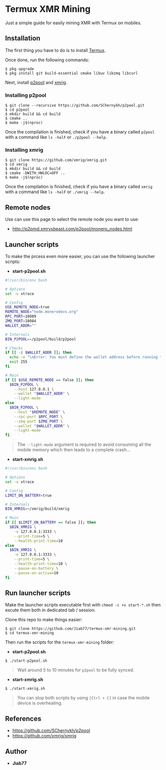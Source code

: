 # Termux XMR Mining

Just a simple guide for easily mining XMR with Termux on mobiles.

## Installation

The first thing you have to do is to install [Termux](https://github.com/termux/termux-app).

Once done, run the following commands:

```console
$ pkg upgrade
$ pkg install git build-essential cmake libuv libzmq libcurl
```

Next, install [p2pool](https://github.com/SChernykh/p2pool) and [xmrig](https://github.com/xmrig/xmrig).

### Installing p2pool

```console
$ git clone --recursive https://github.com/SChernykh/p2pool.git
$ cd p2pool
$ mkdir build && cd build
$ cmake ..
$ make -j$(nproc)
```

Once the compilation is finished, check if you have a binary called `p2pool` with a command like `ls -halF` or `./p2pool --help`.

### Installing xmrig

```console
$ git clone https://github.com/xmrig/xmrig.git
$ cd xmrig
$ mkdir build && cd build
$ cmake -DWITH_HWLOC=OFF ..
$ make -j$(nproc)
```

Once the compilation is finished, check if you have a binary called `xmrig` with a command like `ls -halF` or `./xmrig --help`.

## Remote nodes

Use can use this page to select the remote node you want to use:

* http://p2pmd.xmrvsbeast.com/p2pool/monero_nodes.html

## Launcher scripts

To make the prcess even more easier, you can use the following launcher scripts:

* __start-p2pool.sh__

```bash
#!/usr/bin/env bash

# Options
set -o xtrace

# Config
USE_REMOTE_NODE=true
REMOTE_NODE="node.monerodevs.org"
RPC_PORT=18089
ZMQ_PORT=18084
WALLET_ADDR=""

# Internals
BIN_P2POOL=~/p2pool/build/p2pool

# Checks
if [[ -z $WALLET_ADDR ]]; then
  echo -e "\nError: You must define the wallet address before running this script.\n" >&2
  exit 255
fi 

# Main
if [[ $USE_REMOTE_NODE == false ]]; then
  $BIN_P2POOL \
    --host 127.0.0.1 \
    --wallet "$WALLET_ADDR" \
    --light-mode
else
  $BIN_P2POOL \
    --host "$REMOTE_NODE" \
    --rpc-port $RPC_PORT \
    --zmq-port $ZMQ_PORT \
    --wallet "$WALLET_ADDR" \
    --light-mode
fi
```

> The `--light-mode` argument is required to avoid consuming all the mobile memory which then leads to a complete crash...

* __start-xmrig.sh__

```bash
#!/usr/bin/env bash

# Options
set -o xtrace

# Config
LIMIT_ON_BATTERY=true

# Internals
BIN_XMRIG=~/xmrig/build/xmrig

# Main
if [[ $LIMIT_ON_BATTERY == false ]]; then
  $BIN_XMRIG \
    -o 127.0.0.1:3333 \
    --print-time=5 \
    --health-print-time=10
else
  $BIN_XMRIG \
    -o 127.0.0.1:3333 \
    --print-time=5 \
    --health-print-time=10 \
    --pause-on-battery \
    --pause-on-active=10
fi
```

## Run launcher scripts

Make the launcher scripts executable first with `chmod -c +x start-*.sh` then excute them both in dedicated tab / session.

Clone this repo to make things easier:

```console
$ git clone https://github.com/Jiab77/termux-xmr-mining.git
$ cd termux-xmr-mining
```

Then run the scripts for the `termux-xmr-mining` folder:

* __start-p2pool.sh__

```console
$ ./start-p2pool.sh
```

> Wait around 5 to 10 minutes for `p2pool` to be fully synced.

* __start-xmrig.sh__

```console
$ ./start-xmrig.sh
```

> You can stop both scripts by using `[Ctrl + C]` in case the mobile device is overheating.

## References

* https://github.com/SChernykh/p2pool
* https://github.com/xmrig/xmrig

## Author

* __Jiab77__
